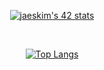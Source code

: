 

<div align="center">
  

 
  [![jaeskim's 42 stats](https://badge42.herokuapp.com/api/stats/pbolton)](https://github.com/AndrewTheTeacher/badge42)


</br>

[![Top Langs](https://github-readme-stats.vercel.app/api/top-langs/?username=AndrewTheTeacher&langs_count=8&layout=compact&theme=merko)](https://github.com/anuraghazra/github-readme-stats)


</div>
